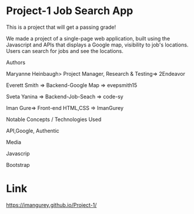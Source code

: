 # Project-1  Job Search App

This is a project that will get a passing grade!

We made a project of a single-page web application, built using the Javascript and APIs that displays a Google map, visibility to job's locations. Users can search for jobs and see the locations.



Authors

Maryanne Heinbaugh> Project Manager, Research & Testing=> 2Endeavor

Everett Smith => Backend-Google Map => evepsmith15

Sveta Yanina => Backend-Job-Seach => code-sy

Iman Gure=> Front-end HTML,CSS =>  ImanGurey







Notable Concepts / Technologies Used

API,Google, Authentic

Media

Javascrip

Bootstrap



# Link

https://imangurey.github.io/Project-1/
